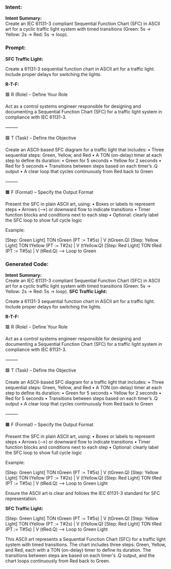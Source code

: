 ### Intent:
**Intent Summary:**  
Create an IEC 61131-3 compliant Sequential Function Chart (SFC) in ASCII art for a cyclic traffic light system with timed transitions (Green: 5s → Yellow: 2s → Red: 5s → loop).

### Prompt:
**SFC Traffic Light:**

Create a 61131-3 sequential function chart in ASCII art for a traffic light. Include proper delays for switching the lights.

**R-T-F:**

🟥 R (Role) – Define Your Role

Act as a control systems engineer responsible for designing and documenting a Sequential Function Chart (SFC) for a traffic light system in compliance with IEC 61131-3.

⸻

🟩 T (Task) – Define the Objective

Create an ASCII-based SFC diagram for a traffic light that includes:
	•	Three sequential steps: Green, Yellow, and Red
	•	A TON (on-delay) timer at each step to define its duration:
	•	Green for 5 seconds
	•	Yellow for 2 seconds
	•	Red for 5 seconds
	•	Transitions between steps based on each timer’s .Q output
	•	A clear loop that cycles continuously from Red back to Green

⸻

🟧 F (Format) – Specify the Output Format

Present the SFC in plain ASCII art, using:
	•	Boxes or labels to represent steps
	•	Arrows (-->) or downward flow to indicate transitions
	•	Timer function blocks and conditions next to each step
	•	Optional: clearly label the SFC loop to show full cycle logic

Example:

[Step: Green Light]
   TON tGreen (PT := T#5s)
        |
        V (tGreen.Q)
[Step: Yellow Light]
   TON tYellow (PT := T#2s)
        |
        V (tYellow.Q)
[Step: Red Light]
   TON tRed (PT := T#5s)
        |
        V (tRed.Q)
--> Loop to Green

### Generated Code:
**Intent Summary:**  
Create an IEC 61131-3 compliant Sequential Function Chart (SFC) in ASCII art for a cyclic traffic light system with timed transitions (Green: 5s → Yellow: 2s → Red: 5s → loop).
**SFC Traffic Light:**

Create a 61131-3 sequential function chart in ASCII art for a traffic light. Include proper delays for switching the lights.

**R-T-F:**

🟥 R (Role) – Define Your Role

Act as a control systems engineer responsible for designing and documenting a Sequential Function Chart (SFC) for a traffic light system in compliance with IEC 61131-3.

⸻

🟩 T (Task) – Define the Objective

Create an ASCII-based SFC diagram for a traffic light that includes:
	•	Three sequential steps: Green, Yellow, and Red
	•	A TON (on-delay) timer at each step to define its duration:
	•	Green for 5 seconds
	•	Yellow for 2 seconds
	•	Red for 5 seconds
	•	Transitions between steps based on each timer’s .Q output
	•	A clear loop that cycles continuously from Red back to Green

⸻

🟧 F (Format) – Specify the Output Format

Present the SFC in plain ASCII art, using:
	•	Boxes or labels to represent steps
	•	Arrows (-->) or downward flow to indicate transitions
	•	Timer function blocks and conditions next to each step
	•	Optional: clearly label the SFC loop to show full cycle logic

Example:

[Step: Green Light]
   TON tGreen (PT := T#5s)
        |
        V (tGreen.Q)
[Step: Yellow Light]
   TON tYellow (PT := T#2s)
        |
        V (tYellow.Q)
[Step: Red Light]
   TON tRed (PT := T#5s)
        |
        V (tRed.Q)
--> Loop to Green Light

Ensure the ASCII art is clear and follows the IEC 61131-3 standard for SFC representation.

**SFC Traffic Light:**

[Step: Green Light]
   TON tGreen (PT := T#5s)
        |
        V (tGreen.Q)
[Step: Yellow Light]
   TON tYellow (PT := T#2s)
        |
        V (tYellow.Q)
[Step: Red Light]
   TON tRed (PT := T#5s)
        |
        V (tRed.Q)
--> Loop to Green Light

This ASCII art represents a Sequential Function Chart (SFC) for a traffic light system with timed transitions. The chart includes three steps: Green, Yellow, and Red, each with a TON (on-delay) timer to define its duration. The transitions between steps are based on each timer's .Q output, and the chart loops continuously from Red back to Green.
